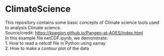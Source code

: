 # ClimateScience
This repository contains some basic concepts of Climate science tools used to analysis Climate science.  
Source/credit: https://kpegion.github.io/Pangeo-at-AOES/index.html  
In this example file netCDF.ipynb, we demonstrate:  
      1. How to read a netcdf file in Python using xarray  
      2. How to make a contour plot of the data  
